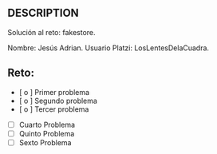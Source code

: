 ## DESCRIPTION

Solución al reto: fakestore.

Nombre: Jesús Adrian.
Usuario Platzi: LosLentesDelaCuadra.

## Reto:

- [ o ] Primer problema
- [ o ] Segundo problema
- [ o ] Tercer problema
- [ ] Cuarto Problema
- [ ] Quinto Problema
- [ ] Sexto Problema

